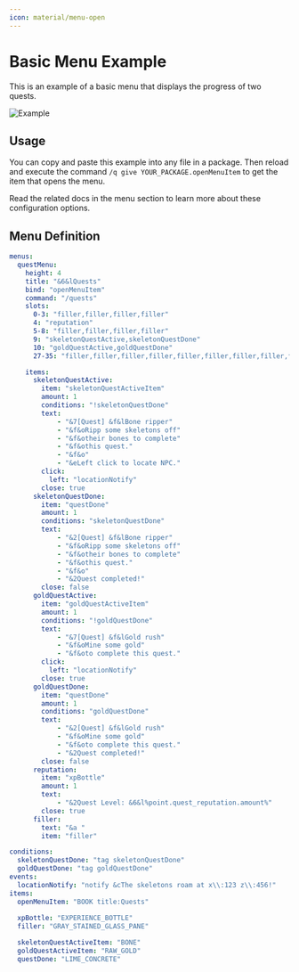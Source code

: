 ```yaml
---
icon: material/menu-open
---
```

# Basic Menu Example

This is an example of a basic menu that displays the progress of two quests.

![Example](../_media/content/Documentation/Menu/ResultOverview.png)

## Usage
You can copy and paste this example into any file in a package. 
Then reload and execute the command `/q give YOUR_PACKAGE.openMenuItem` to get the item that opens the menu.

Read the related docs in the menu section to learn more about these configuration options.
  
## Menu Definition
``` YAML
menus:
  questMenu:
    height: 4
    title: "&6&lQuests"
    bind: "openMenuItem"
    command: "/quests"
    slots:
      0-3: "filler,filler,filler,filler"
      4: "reputation"
      5-8: "filler,filler,filler,filler"
      9: "skeletonQuestActive,skeletonQuestDone"
      10: "goldQuestActive,goldQuestDone"
      27-35: "filler,filler,filler,filler,filler,filler,filler,filler,filler"

    items:
      skeletonQuestActive:
        item: "skeletonQuestActiveItem"
        amount: 1
        conditions: "!skeletonQuestDone"
        text:
            - "&7[Quest] &f&lBone ripper"
            - "&f&oRipp some skeletons off"
            - "&f&otheir bones to complete"
            - "&f&othis quest."
            - "&f&o"
            - "&eLeft click to locate NPC."
        click:
          left: "locationNotify"
        close: true
      skeletonQuestDone:
        item: "questDone"
        amount: 1
        conditions: "skeletonQuestDone"
        text:
            - "&2[Quest] &f&lBone ripper"
            - "&f&oRipp some skeletons off"
            - "&f&otheir bones to complete"
            - "&f&othis quest."
            - "&f&o"
            - "&2Quest completed!"
        close: false
      goldQuestActive:
        item: "goldQuestActiveItem"
        amount: 1
        conditions: "!goldQuestDone"
        text:
            - "&7[Quest] &f&lGold rush"
            - "&f&oMine some gold"
            - "&f&oto complete this quest."
        click:
          left: "locationNotify"
        close: true
      goldQuestDone:
        item: "questDone"
        amount: 1
        conditions: "goldQuestDone"
        text:
            - "&2[Quest] &f&lGold rush"
            - "&f&oMine some gold"
            - "&f&oto complete this quest."
            - "&2Quest completed!"
        close: false
      reputation:
        item: "xpBottle" 
        amount: 1
        text:
            - "&2Quest Level: &6&l%point.quest_reputation.amount%"
        close: true
      filler: 
        text: "&a "
        item: "filler"

conditions:
  skeletonQuestDone: "tag skeletonQuestDone"
  goldQuestDone: "tag goldQuestDone"
events:
  locationNotify: "notify &cThe skeletons roam at x\\:123 z\\:456!"
items:
  openMenuItem: "BOOK title:Quests"
  
  xpBottle: "EXPERIENCE_BOTTLE"
  filler: "GRAY_STAINED_GLASS_PANE"

  skeletonQuestActiveItem: "BONE"
  goldQuestActiveItem: "RAW_GOLD"
  questDone: "LIME_CONCRETE"
```

